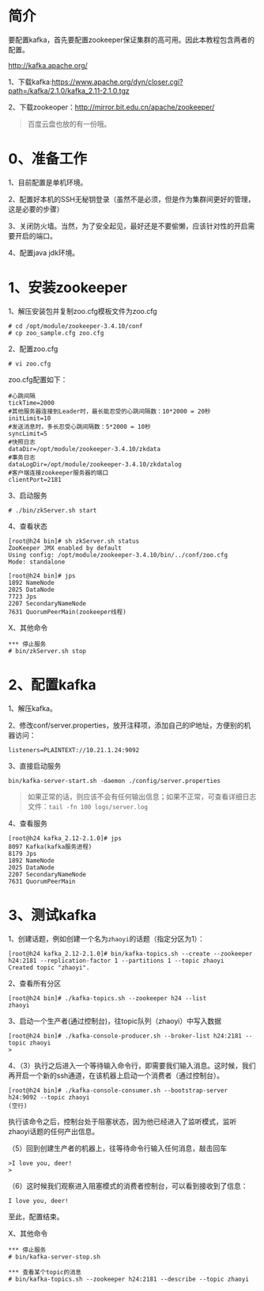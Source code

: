 # 简介
要配置kafka，首先要配置zookeeper保证集群的高可用。因此本教程包含两者的配置。

http://kafka.apache.org/

1、下载kafka:https://www.apache.org/dyn/closer.cgi?path=/kafka/2.1.0/kafka_2.11-2.1.0.tgz

2、下载zookeoper：http://mirror.bit.edu.cn/apache/zookeeper/

> 百度云盘也放的有一份哦。

# 0、准备工作
1、目前配置是单机环境。

2、配置好本机的SSH无秘钥登录（虽然不是必须，但是作为集群间更好的管理，这是必要的步骤）

3、关闭防火墙。当然，为了安全起见，最好还是不要偷懒，应该针对性的开启需要开启的端口。

4、配置java jdk环境。


# 1、安装zookeeper
1、解压安装包并复制zoo.cfg模板文件为zoo.cfg
```
# cd /opt/module/zookeeper-3.4.10/conf
# cp zoo_sample.cfg zoo.cfg
```

2、配置zoo.cfg
```
# vi zoo.cfg
```
zoo.cfg配置如下：
```
#心跳间隔
tickTime=2000
#其他服务器连接到Leader时，最长能忍受的心跳间隔数：10*2000 = 20秒
initLimit=10
#发送消息时，多长忍受心跳间隔数：5*2000 = 10秒
syncLimit=5
#快照日志
dataDir=/opt/module/zookeeper-3.4.10/zkdata
#事务日志
dataLogDir=/opt/module/zookeeper-3.4.10/zkdatalog
#客户端连接zookeeper服务器的端口
clientPort=2181
```
3、启动服务
```
# ./bin/zkServer.sh start
```

4、查看状态
```
[root@h24 bin]# sh zkServer.sh status
ZooKeeper JMX enabled by default
Using config: /opt/module/zookeeper-3.4.10/bin/../conf/zoo.cfg
Mode: standalone

[root@h24 bin]# jps
1892 NameNode
2025 DataNode
7723 Jps
2207 SecondaryNameNode
7631 QuorumPeerMain(zookeeper线程)
```

X、其他命令
```
*** 停止服务
# bin/zkServer.sh stop 
```

# 2、配置kafka
1、解压kafka。

2、修改conf/server.properties，放开注释项，添加自己的IP地址，方便别的机器访问：
```
listeners=PLAINTEXT://10.21.1.24:9092
```
3、直接启动服务
```
bin/kafka-server-start.sh -daemon ./config/server.properties
```

> 如果正常的话，则应该不会有任何输出信息；如果不正常，可查看详细日志文件：`tail -fn 100 logs/server.log`

4、查看服务
```
[root@h24 kafka_2.12-2.1.0]# jps
8097 Kafka(kafka服务进程)
8179 Jps
1892 NameNode
2025 DataNode
2207 SecondaryNameNode
7631 QuorumPeerMain
```

# 3、测试kafka
1、创建话题，例如创建一个名为`zhaoyi`的话题（指定分区为1）：
```
[root@h24 kafka_2.12-2.1.0]# bin/kafka-topics.sh --create --zookeeper h24:2181 --replication-factor 1 --partitions 1 --topic zhaoyi
Created topic "zhaoyi".
```

2、查看所有分区
```
[root@h24 bin]# ./kafka-topics.sh --zookeeper h24 --list
zhaoyi
```

3、启动一个生产者(通过控制台)，往topic队列（zhaoyi）中写入数据
```
[root@h24 bin]# ./kafka-console-producer.sh --broker-list h24:2181 --topic zhaoyi
>
```

4、（3）执行之后进入一个等待输入命令行，即需要我们输入消息。这时候，我们再开启一个新的ssh通道，在该机器上启动一个消费者（通过控制台）。
```
[root@h24 bin]# ./kafka-console-consumer.sh --bootstrap-server h24:9092 --topic zhaoyi
(空行)
```
执行该命令之后，控制台处于阻塞状态，因为他已经进入了监听模式，监听zhaoyi话题的任何产出信息。

（5）回到创建生产者的机器上，往等待命令行输入任何消息，敲击回车
```
>I love you, deer!
>
```

（6）这时候我们观察进入阻塞模式的消费者控制台，可以看到接收到了信息：
```
I love you, deer!
```

至此，配置结束。

X、其他命令
```
*** 停止服务
# bin/kafka-server-stop.sh

*** 查看某个topic的消息
# bin/kafka-topics.sh --zookeeper h24:2181 --describe --topic zhaoyi
```